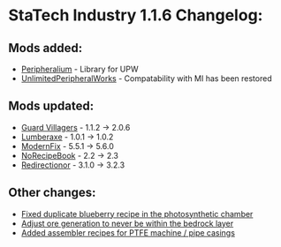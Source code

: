 # StaTech Industry 1.1.6 Changelog:

## Mods added:
- [Peripheralium](https://www.curseforge.com/minecraft/mc-mods/peripheralium) - Library for UPW
- [UnlimitedPeripheralWorks](https://www.curseforge.com/minecraft/mc-mods/unlimitedperipheralworks) - Compatability with MI has been restored

## Mods updated:
- [Guard Villagers](https://www.curseforge.com/minecraft/mc-mods/guard-villagers-fabric) - 1.1.2 -> 2.0.6
- [Lumberaxe](https://www.curseforge.com/minecraft/mc-mods/lumberaxe) - 1.0.1 -> 1.0.2
- [ModernFix](https://www.curseforge.com/minecraft/mc-mods/modernfix) - 5.5.1 -> 5.6.0
- [NoRecipeBook](https://www.curseforge.com/minecraft/mc-mods/norecipebook-fabric) - 2.2 -> 2.3
- [Redirectionor](https://www.curseforge.com/minecraft/mc-mods/redirectionor) - 3.1.0 -> 3.2.3

## Other changes:
- [Fixed duplicate blueberry recipe in the photosynthetic chamber](https://github.com/TheStaticVoid/StaTech-Industry/issues/357)
- [Adjust ore generation to never be within the bedrock layer](https://github.com/TheStaticVoid/StaTech-Industry/issues/351)
- [Added assembler recipes for PTFE machine / pipe casings](https://github.com/TheStaticVoid/StaTech-Industry/issues/367)